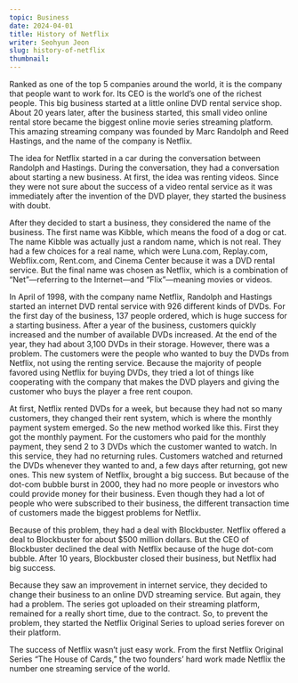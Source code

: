 ```yaml
---
topic: Business
date: 2024-04-01
title: History of Netflix
writer: Seohyun Jeon
slug: history-of-netflix
thumbnail: 
---
```

Ranked as one of the top 5 companies around the world, it is the company that people want to work for. Its CEO is the world’s one of the richest people. This big business started at a little online DVD rental service shop. About 20 years later, after the business started, this small video online rental store became the biggest online movie series streaming platform. This amazing streaming company was founded by Marc Randolph and Reed Hastings, and the name of the company is Netflix. 

The idea for Netflix started in a car during the conversation between Randolph and Hastings. During the conversation, they had a conversation about starting a new business. At first, the idea was renting videos. Since they were not sure about the success of a video rental service as it was immediately after the invention of the DVD player, they started the business with doubt. 

After they decided to start a business, they considered the name of the business. The first name was Kibble, which means the food of a dog or cat. The name Kibble was actually just a random name, which is not real. They had a few choices for a real name, which were Luna.com, Replay.com, Webflix.com, Rent.com, and Cinema Center because it was a DVD rental service. But the final name was chosen as Netflix, which is a combination of “Net”—referring to the Internet—and “Flix”—meaning movies or videos.

In April of 1998, with the company name Netflix, Randolph and Hastings started an internet DVD rental service with 926 different kinds of DVDs. For the first day of the business, 137 people ordered, which is huge success for a starting business. After a year of the business, customers quickly increased and the number of available DVDs increased. At the end of the year, they had about 3,100 DVDs in their storage. However, there was a problem. The customers were the people who wanted to buy the DVDs from Netflix, not using the renting service. Because the majority of people favored using Netflix for buying DVDs, they tried a lot of things like cooperating with the company that makes the DVD players and giving the customer who buys the player a free rent coupon.

At first, Netflix rented DVDs for a week, but because they had not so many customers, they changed their rent system, which is where the monthly payment system emerged. So the new method worked like this. First they got the monthly payment. For the customers who paid for the monthly payment, they send 2 to 3 DVDs which the customer wanted to watch. In this service, they had no returning rules. Customers watched and returned the DVDs whenever they wanted to and, a few days after returning, got new ones. This new system of Netflix, brought a big success. But because of the dot-com bubble burst in 2000, they had no more people or investors who could provide money for their business. Even though they had a lot of people who were subscribed to their business, the different transaction time of customers made the biggest problems for Netflix. 

Because of this problem, they had a deal with Blockbuster. Netflix offered a deal to Blockbuster for about $500 million dollars. But the CEO of Blockbuster declined the deal with Netflix because of the huge dot-com bubble. After 10 years, Blockbuster closed their business, but Netflix had big success.

Because they saw an improvement in internet service, they decided to change their business to an online DVD streaming service. But again, they had a problem. The series got uploaded on their streaming platform, remained for a really short time, due to the contract. So, to prevent the problem, they started the Netflix Original Series to upload series forever on their platform. 

The success of Netflix wasn’t just easy work. From the first Netflix Original Series “The House of Cards,” the two founders’ hard work made Netflix the number one streaming service of the world.